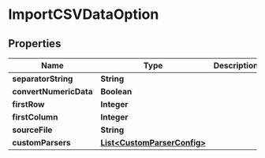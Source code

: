 
# ImportCSVDataOption

## Properties
Name | Type | Description | Notes
------------ | ------------- | ------------- | -------------
**separatorString** | **String** |  |  [optional]
**convertNumericData** | **Boolean** |  |  [optional]
**firstRow** | **Integer** |  |  [optional]
**firstColumn** | **Integer** |  |  [optional]
**sourceFile** | **String** |  |  [optional]
**customParsers** | [**List&lt;CustomParserConfig&gt;**](CustomParserConfig.md) |  |  [optional]




